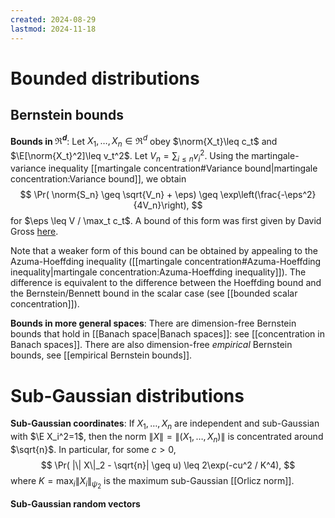 ```yaml
---
created: 2024-08-29
lastmod: 2024-11-18
---
```


# Bounded distributions

## Bernstein bounds 
**Bounds in $\Re^d$**:  Let $X_1, \dots, X_n\in\Re^d$ obey $\norm{X_t}\leq c_t$ and $\E[\norm{X_t}^2]\leq v_t^2$. Let $V_n = \sum_{i\leq n}v_i^2$. Using the martingale-variance inequality [[martingale concentration#Variance bound|martingale concentration:Variance bound]], we obtain 
$$
\Pr( \norm{S_n} \geq \sqrt{V_n} + \eps) \geq \exp\left(\frac{-\eps^2}{4V_n}\right),
$$
for $\eps \leq V / \max_t c_t$. A bound of this form was first given by David Gross [here](https://arxiv.org/pdf/0910.1879). 

Note that a weaker form of this bound can be obtained by appealing to the Azuma-Hoeffding inequality ([[martingale concentration#Azuma-Hoeffding inequality|martingale concentration:Azuma-Hoeffding inequality]]). The difference is equivalent to the difference between the Hoeffding bound and the Bernstein/Bennett bound in the scalar case (see [[bounded scalar concentration]]).   

**Bounds in more general spaces**: There are dimension-free Bernstein bounds that hold in [[Banach space|Banach spaces]]: see [[concentration in Banach spaces]]. There are also dimension-free _empirical_ Bernstein bounds, see [[empirical Bernstein bounds]]. 

# Sub-Gaussian distributions 

**Sub-Gaussian coordinates**: If $X_1,\dots,X_n$ are independent and sub-Gaussian with $\E X_i^2=1$, then the norm $\| X \| = \| (X_1,\dots,X_n)\|$ is concentrated around $\sqrt{n}$. In particular, for some $c>0$, 
$$
\Pr( |\| X\|_2 - \sqrt{n}| \geq u) \leq 2\exp(-cu^2 / K^4),
$$
where $K = \max_i \| X_i\|_{\psi_2}$ is the maximum sub-Gaussian [[Orlicz norm]]. 

**Sub-Gaussian random vectors** 

